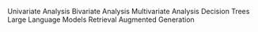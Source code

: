 Univariate Analysis
Bivariate Analysis
Multivariate Analysis
Decision Trees
Large Language Models
Retrieval Augmented Generation
